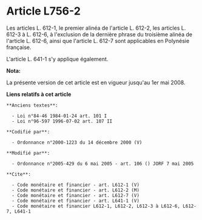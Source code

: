 # Article L756-2

Les articles L. 612-1, le premier alinéa de l'article L. 612-2, les articles L. 612-3 à L. 612-6, à l'exclusion de la
dernière phrase du troisième alinéa de l'article L. 612-6, ainsi que l'article L. 612-7 sont applicables en Polynésie
française.

L'article L. 641-1 s'y applique également.

**Nota:**

La présente version de cet article est en vigueur jusqu'au 1er mai 2008.

**Liens relatifs à cet article**

	**Anciens textes**:

	  - Loi n°84-46 1984-01-24 art. 101 I
	  - Loi n°96-597 1996-07-02 art. 107 II

	**Codifié par**:

	  - Ordonnance n°2000-1223 du 14 décembre 2000 (V)

	**Modifié par**:

	  - Ordonnance n°2005-429 du 6 mai 2005 - art. 106 () JORF 7 mai 2005

	**Cite**:

	  - Code monétaire et financier - art. L612-1 (V)
	  - Code monétaire et financier - art. L612-2 (M)
	  - Code monétaire et financier - art. L612-7 (V)
	  - Code monétaire et financier - art. L641-1 (V)
	  - Code monétaire et financier L612-1, L612-2, L612-3 à L612-6, L612-7, L641-1
